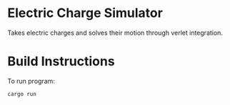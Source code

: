 # Electric Charge Simulator

Takes electric charges and solves their motion through verlet integration.

# Build Instructions
To run program:
```
cargo run
```